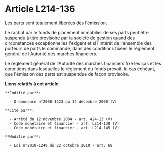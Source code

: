 # Article L214-136

Les parts sont totalement libérées dès l'émission.

Le rachat par le fonds de placement immobilier de ses parts peut être suspendu à titre provisoire par la société de gestion
quand des circonstances exceptionnelles l'exigent et si l'intérêt de l'ensemble des porteurs de parts le commande, dans des
conditions fixées le règlement général de l'Autorité des marchés financiers.

Le règlement général de l'Autorité des marchés financiers fixe les cas et les conditions dans lesquelles le règlement du
fonds prévoit, le cas échéant, que l'émission des parts est suspendue de façon provisoire.

**Liens relatifs à cet article**

	**Codifié par**:

	  - Ordonnance n°2000-1223 du 14 décembre 2000 (V)

	**Cité par**:

	  - Arrêté du 12 novembre 2004 - art. 424-13 (V)
	  - Code monétaire et financier - art. L214-130 (V)
	  - Code monétaire et financier - art. L214-145 (V)

	**Modifié par**:

	  - Loi n°2010-1249 du 22 octobre 2010 - art. 68
